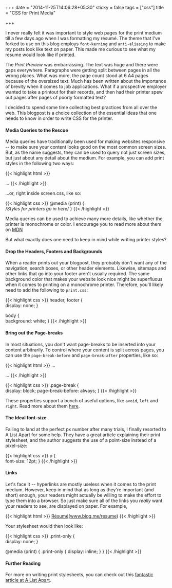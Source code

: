+++
date = "2014-11-25T14:06:28+05:30"
sticky = false
tags = ["css"]
title = "CSS for Print Media"

+++

I never really felt it was important to style web pages for the print medium till a few days ago when I was formatting my résumé. The theme that I've forked to use on this blog employs `font-kerning` and `anti-aliasing` to make my posts look like text on paper. This made me curious to see what my resume would look like if printed.

The *Print Preview* was embarrassing. The text was huge and there were gaps everywhere. Paragraphs were getting split between pages in all the wrong places. What was more, the page count stood at 6 A4 pages because of the oversized text. Much has been written about the importance of brevity when it comes to job applications. What if a prospective employer wanted to take a printout for their records, and then had their printer spew out pages after pages of poorly formatted text?

I decided to spend some time collecting best practices from all over the web. This blogpost is a choice collection of the essential ideas that one needs to know in order to write CSS for the printer.

#### Media Queries to the Rescue

Media queries have traditionally been used for making websites responsive -- to make sure your content looks good on the most common screen sizes. But, as the name suggests, they can be used to query not just screen sizes, but just about any detail about the medium. For example, you can add print styles in the following two ways:

{{< highlight html >}}
<!--Styles for screens-->  
<link rel="stylesheet" src="screen.css">
...
<!--Styles for printers-->
<link rel="stylesheet" media="print" src="print.css">
{{< /highlight >}}

...or, right inside screen.css, like so:

{{< highlight css >}}
@media (print) {  
    /*Styles for printers go in here*/
}
{{< /highlight >}}

Media queries can be used to achieve many more details, like whether the printer is monochrome or color. I encourage you to read more about them on [MDN](http://developer.mozilla.org/en-US/docs/Web/Guide/CSS/Media_queries)

But what exactly does one need to keep in mind while writing printer styles?

#### Drop the Headers, Footers and Backgrounds

When a reader prints out your blogpost, they probably don't want any of the navigation, search boxes, or other header elements. Likewise, sitemaps and other links that go into your footer aren't usually required. The same background color that makes your website look nice might be superfluous when it comes to printing on a monochrome printer. Therefore, you'll likely need to add the following to `print.css`:

{{< highlight css >}}
header, footer {  
    display: none;
}

body {  
    background: white;
}
{{< /highlight >}}

#### Bring out the Page-breaks

In most situations, you don't want page-breaks to be inserted into your content arbitrarily. To control where your content is split across pages, you can use the `page-break-before` and `page-break-after` properties, like so:

{{< highlight html >}}
...  
<!-- inserts a page-break here -->
<div class="page-break"></div>
...
{{< /highlight >}}

{{< highlight css >}}
.page-break {  
    display: block;
    page-break-before: always;
}
{{< /highlight >}}

These properties support a bunch of useful options, like `avoid`, `left` and `right`. Read more about them [here](http://developer.mozilla.org/en-US/docs/Web/CSS/page-break-after).

#### The Ideal font-size

Failing to land at the perfect px number after many trials, I finally resorted to A List Apart for some help. They have a great article explaining their print stylesheet, and the author suggests the use of a point-size instead of a pixel-size:

{{< highlight css >}}
p {  
    font-size: 12pt;
}
{{< /highlight >}}

#### Links

Let's face it -- hyperlinks are mostly useless when it comes to the print medium. However, keep in mind that as long as they're important (and short) enough, your readers might actually be willing to make the effort to type them into a browser. So just make sure all of the links you *really* want your readers to see, are displayed on paper. For example,

{{< highlight html >}}
<a href="/resume">Résumé</a><span class="print-only">(www.blog.me/resume)</span>
{{< /highlight >}}

Your stylesheet would then look like:

{{< highlight css >}}
.print-only {  
    display: none;
}

@media (print) {
    .print-only {
        display: inline;
    }
}
{{< /highlight >}}

#### Further Reading

For more on writing print stylesheets, you can check out this [fantastic article at A List Apart](http://alistapart.com/article/goingtoprint).
